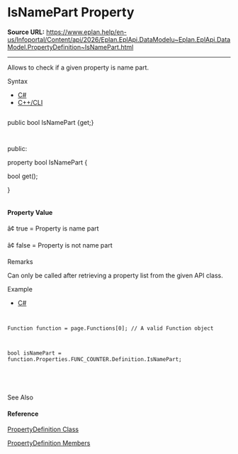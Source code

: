 # IsNamePart Property

**Source URL:** https://www.eplan.help/en-us/Infoportal/Content/api/2026/Eplan.EplApi.DataModelu~Eplan.EplApi.DataModel.PropertyDefinition~IsNamePart.html

---

Allows to check if a given property is name part.

Syntax

- [C#](#i-syntax-CS)
- [C++/CLI](#i-syntax-CPP2005)

```
```
public bool IsNamePart {get;}
```
```

```
```
public:
property bool IsNamePart {
   bool get();
}
```
```

#### Property Value

â¢ true = Property is name part

â¢ false = Property is not name part

Remarks

Can only be called after retrieving a property list from the given API class.

Example

- [C#](#i-tab-content-930b924d-051f-4421-af06-92914775995a)

```

Function function = page.Functions[0]; // A valid Function object

bool isNamePart = function.Properties.FUNC_COUNTER.Definition.IsNamePart;


```

See Also

#### Reference

[PropertyDefinition Class](Eplan.EplApi.DataModelu~Eplan.EplApi.DataModel.PropertyDefinition.html)
  
[PropertyDefinition Members](Eplan.EplApi.DataModelu~Eplan.EplApi.DataModel.PropertyDefinition_members.html)